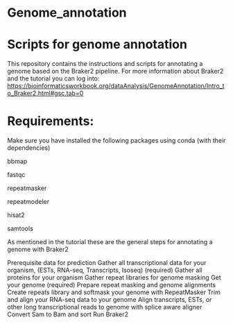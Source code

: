 # Genome_annotation
# Scripts for genome annotation

This repository contains the instructions and scripts for annotating a genome based on the Braker2 pipeline. 
For more information about Braker2 and the tutorial you can log into: https://bioinformaticsworkbook.org/dataAnalysis/GenomeAnnotation/Intro_to_Braker2.html#gsc.tab=0

# Requirements:

Make sure you have installed the following packages using conda (with their dependencies)
 
bbmap

fastqc

repeatmasker

repeatmodeler

hisat2

samtools



 As mentioned in the tutorial these are the general steps for annotating a genome with Braker2

Prerequisite data for prediction
Gather all transcriptional data for your organism, (ESTs, RNA-seq, Transcripts, Isoseq) (required)
Gather all proteins for your organism
Gather repeat libraries for genome masking
Get your genome (required)
Prepare repeat masking and genome alignments
Create repeats library and softmask your genome with RepeatMasker
Trim and align your RNA-seq data to your genome
Align transcripts, ESTs, or other long transcriptional reads to genome with splice aware aligner
Convert Sam to Bam and sort
Run Braker2


